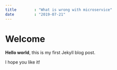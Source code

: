 ```yaml
---
title        : "What is wrong with microservice"
date         : "2019-07-21"
---
```


# Welcome

**Hello world**, this is my first Jekyll blog post.

I hope you like it!

